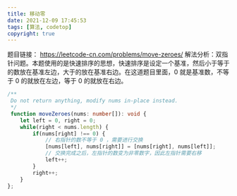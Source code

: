 ```yaml
---
title: 移动零
date: 2021-12-09 17:45:53
tags: [算法, codetop]
copyright: true
---
```

题目链接：
https://leetcode-cn.com/problems/move-zeroes/
解法分析：双指针问题。本题使用的是快速排序的思想，快速排序是设定一个基准，然后小于等于的数放在基准左边，大于的放在基准右边。在这道题目里面，0 就是基准数，不等于 0 的就放在左边，等于 0 的就放在右边。

```ts
/**
 Do not return anything, modify nums in-place instead.
 */
 function moveZeroes(nums: number[]): void {
    let left = 0, right = 0;
    while(right < nums.length) {
        if(nums[right] !== 0) {
            // 右指针的数不等于 0 ，需要进行交换
            [nums[left], nums[right]] = [nums[right], nums[left]];
            // 交换完成之后，左指针的数变为非零数字，因此左指针需要右移
            left++;
        }
        right++;
    }
};
```